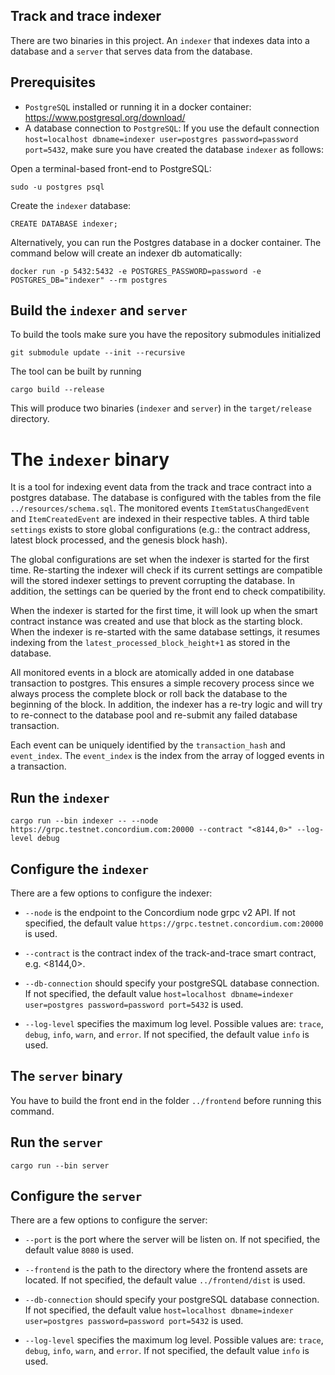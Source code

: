 ## Track and trace indexer

There are two binaries in this project. An `indexer` that indexes data into a database and a `server` that serves data from the database.

## Prerequisites

- `PostgreSQL` installed or running it in a docker container: https://www.postgresql.org/download/
-  A database connection to `PostgreSQL`: If you use the default connection `host=localhost dbname=indexer user=postgres password=password port=5432`, make sure you have created the database `indexer` as follows:

Open a terminal-based front-end to PostgreSQL:
```
sudo -u postgres psql
```

Create the `indexer` database:
```
CREATE DATABASE indexer;
```

Alternatively, you can run the Postgres database in a docker container. The command below will create an indexer db automatically:
```
docker run -p 5432:5432 -e POSTGRES_PASSWORD=password -e POSTGRES_DB="indexer" --rm postgres
```

## Build the `indexer` and `server`

To build the tools make sure you have the repository submodules initialized

```console
git submodule update --init --recursive
```

The tool can be built by running

```console
cargo build --release
```

This will produce two binaries (`indexer` and `server`) in the `target/release` directory.

# The `indexer` binary

It is a tool for indexing event data from the track and trace contract into a postgres database. The database is configured with the tables from the file `../resources/schema.sql`. The monitored events `ItemStatusChangedEvent` and `ItemCreatedEvent` are indexed in their respective tables. A third table `settings` exists to store global configurations (e.g.: the contract address, latest block processed, and the genesis block hash). 

The global configurations are set when the indexer is started for the first time. Re-starting the indexer will check if its current settings are compatible will the stored indexer settings to prevent corrupting the database. In addition, the settings can be queried by the front end to check compatibility. 

When the indexer is started for the first time, it will look up when the smart contract instance was created and use that block as the starting block. When the indexer is re-started with the same database settings, it resumes indexing from the `latest_processed_block_height+1` as stored in the database.

All monitored events in a block are atomically added in one database transaction to postgres. This ensures a simple recovery process since we always process the complete block or roll back the database to the beginning of the block. In addition, the indexer has a re-try logic and will try to re-connect to the database pool and re-submit any failed database transaction.

Each event can be uniquely identified by the `transaction_hash` and `event_index`. The `event_index` is the index from the array of logged events in a transaction.

## Run the `indexer`

```console
cargo run --bin indexer -- --node https://grpc.testnet.concordium.com:20000 --contract "<8144,0>" --log-level debug
```

## Configure the `indexer`

There are a few options to configure the indexer:

- `--node` is the endpoint to the Concordium node grpc v2 API. If not specified, the default value `https://grpc.testnet.concordium.com:20000` is used.

- `--contract` is the contract index of the track-and-trace smart contract, e.g. <8144,0>.

- `--db-connection` should specify your postgreSQL database connection. If not specified, the default value `host=localhost dbname=indexer user=postgres password=password port=5432` is used.

- `--log-level` specifies the maximum log level. Possible values are: `trace`, `debug`, `info`, `warn`, and `error`. If not specified, the default value `info` is used.

## The `server` binary

You have to build the front end in the folder `../frontend` before running this command.

## Run the `server`

```console
cargo run --bin server
```

## Configure the `server`

There are a few options to configure the server:

- `--port` is the port where the server will be listen on. If not specified, the default value `8080` is used.

- `--frontend` is the path to the directory where the frontend assets are located. If not specified, the default value `../frontend/dist` is used.

- `--db-connection` should specify your postgreSQL database connection. If not specified, the default value `host=localhost dbname=indexer user=postgres password=password port=5432` is used.

- `--log-level` specifies the maximum log level. Possible values are: `trace`, `debug`, `info`, `warn`, and `error`. If not specified, the default value `info` is used.
